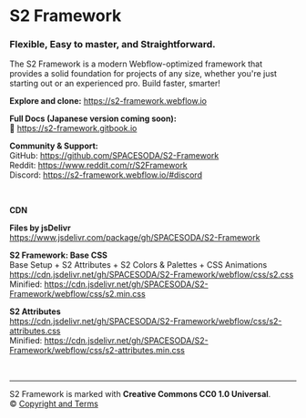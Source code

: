 # S2 Framework

### Flexible, Easy to master, and Straightforward.

The S2 Framework is a modern Webflow-optimized framework that provides a solid foundation for projects of any size, whether you're just starting out or an experienced pro. Build faster, smarter!

**Explore and clone:** https://s2-framework.webflow.io


**Full Docs (Japanese version coming soon):**  
📘 https://s2-framework.gitbook.io


**Community & Support:**  
GitHub: https://github.com/SPACESODA/S2-Framework  
Reddit: https://www.reddit.com/r/S2Framework  
Discord: https://s2-framework.webflow.io/#discord

&nbsp;

**CDN**

**Files by jsDelivr**  
https://www.jsdelivr.com/package/gh/SPACESODA/S2-Framework

**S2 Framework: Base CSS**  
Base Setup + S2 Attributes + S2 Colors & Palettes + CSS Animations  
https://cdn.jsdelivr.net/gh/SPACESODA/S2-Framework/webflow/css/s2.css  
Minified: https://cdn.jsdelivr.net/gh/SPACESODA/S2-Framework/webflow/css/s2.min.css

**S2 Attributes**  
https://cdn.jsdelivr.net/gh/SPACESODA/S2-Framework/webflow/css/s2-attributes.css  
Minified: https://cdn.jsdelivr.net/gh/SPACESODA/S2-Framework/webflow/css/s2-attributes.min.css

&nbsp;

---

S2 Framework is marked with **Creative Commons CC0 1.0 Universal**.  
© [Copyright and Terms](https://s2-framework.gitbook.io/docs/copyright-and-terms)
